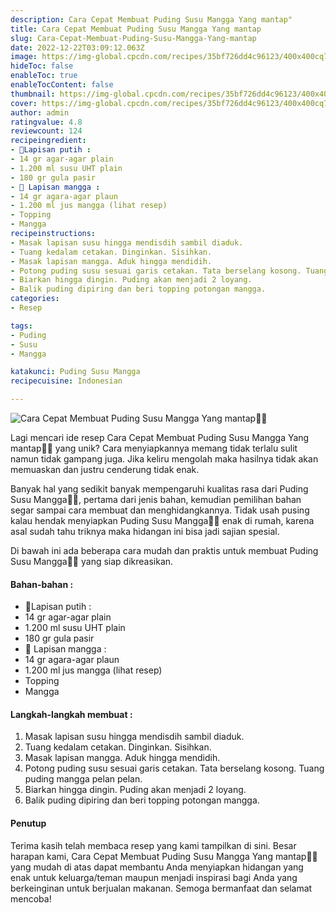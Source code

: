 ```yaml
---
description: Cara Cepat Membuat Puding Susu Mangga Yang mantap"
title: Cara Cepat Membuat Puding Susu Mangga Yang mantap
slug: Cara-Cepat-Membuat-Puding-Susu-Mangga-Yang-mantap
date: 2022-12-22T03:09:12.063Z
image: https://img-global.cpcdn.com/recipes/35bf726dd4c96123/400x400cq70/photo.jpg
hideToc: false
enableToc: true
enableTocContent: false
thumbnail: https://img-global.cpcdn.com/recipes/35bf726dd4c96123/400x400cq70/photo.jpg
cover: https://img-global.cpcdn.com/recipes/35bf726dd4c96123/400x400cq70/photo.jpg
author: admin
ratingvalue: 4.8
reviewcount: 124
recipeingredient:
- 🥛Lapisan putih :
- 14 gr agar-agar plain
- 1.200 ml susu UHT plain
- 180 gr gula pasir
- 🥭 Lapisan mangga :
- 14 gr agara-agar plaun
- 1.200 ml jus mangga (lihat resep)
- Topping
- Mangga
recipeinstructions:
- Masak lapisan susu hingga mendisdih sambil diaduk.
- Tuang kedalam cetakan. Dinginkan. Sisihkan.
- Masak lapisan mangga. Aduk hingga mendidih.
- Potong puding susu sesuai garis cetakan. Tata berselang kosong. Tuang puding mangga pelan pelan.
- Biarkan hingga dingin. Puding akan menjadi 2 loyang.
- Balik puding dipiring dan beri topping potongan mangga.
categories:
- Resep

tags:
- Puding
- Susu
- Mangga

katakunci: Puding Susu Mangga
recipecuisine: Indonesian

---
```


![Cara Cepat Membuat Puding Susu Mangga Yang mantap👩‍🍳](https://img-global.cpcdn.com/recipes/35bf726dd4c96123/400x400cq70/photo.jpg)

Lagi mencari ide resep Cara Cepat Membuat Puding Susu Mangga Yang mantap👩‍🍳 yang unik? Cara menyiapkannya memang tidak terlalu sulit namun tidak gampang juga. Jika keliru mengolah maka hasilnya tidak akan memuaskan dan justru cenderung tidak enak.

Banyak hal yang sedikit banyak mempengaruhi kualitas rasa dari Puding Susu Mangga👩‍🍳, pertama dari jenis bahan, kemudian pemilihan bahan segar sampai cara membuat dan menghidangkannya. Tidak usah pusing kalau hendak menyiapkan Puding Susu Mangga👩‍🍳 enak di rumah, karena asal sudah tahu triknya maka hidangan ini bisa jadi sajian spesial.

Di bawah ini ada beberapa cara mudah dan praktis untuk membuat Puding Susu Mangga👩‍🍳 yang siap dikreasikan.

<!--inarticleads1-->

#### Bahan-bahan :

- 🥛Lapisan putih :
- 14 gr agar-agar plain
- 1.200 ml susu UHT plain
- 180 gr gula pasir
- 🥭 Lapisan mangga :
- 14 gr agara-agar plaun
- 1.200 ml jus mangga (lihat resep)
- Topping
- Mangga

<!--inarticleads2-->

#### Langkah-langkah membuat :

1. Masak lapisan susu hingga mendisdih sambil diaduk.
1. Tuang kedalam cetakan. Dinginkan. Sisihkan.
1. Masak lapisan mangga. Aduk hingga mendidih.
1. Potong puding susu sesuai garis cetakan. Tata berselang kosong. Tuang puding mangga pelan pelan.
1. Biarkan hingga dingin. Puding akan menjadi 2 loyang.
1. Balik puding dipiring dan beri topping potongan mangga.

#### Penutup

Terima kasih telah membaca resep yang kami tampilkan di sini. Besar harapan kami, Cara Cepat Membuat Puding Susu Mangga Yang mantap👩‍🍳 yang mudah di atas dapat membantu Anda menyiapkan hidangan yang enak untuk keluarga/teman maupun menjadi inspirasi bagi Anda yang berkeinginan untuk berjualan makanan. Semoga bermanfaat dan selamat mencoba!